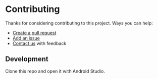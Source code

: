 # Contributing

Thanks for considering contributing to this project. Ways you can help:

* [Create a pull request](https://help.github.com/articles/creating-a-pull-request)
* [Add an issue](https://github.com/braintree/braintree-android-visa-checkout/issues)
* [Contact us](README.md#feedback) with feedback

## Development

Clone this repo and open it with Android Studio.
